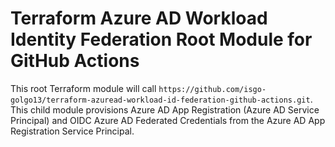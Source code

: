 # Terraform Azure AD Workload Identity Federation Root Module for GitHub Actions 

This root Terraform module will call 
`https://github.com/isgo-golgo13/terraform-azuread-workload-id-federation-github-actions.git`. This child module provisions Azure AD App Registration (Azure AD Service Principal) and OIDC Azure AD Federated Credentials from the Azure AD App Registration Service Principal. 
